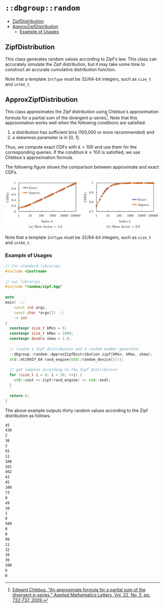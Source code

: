 # `::dbgroup::random`

- [ZipfDistribution](#zipfdistribution)
- [ApproxZipfDistribution](#approxzipfdistribution)
    - [Example of Usages](#example-of-usages)

## ZipfDistribution

This class generates random values according to Zipf's law. This class can accurately simulate the Zipf distribution, but it may take some time to construct an accurate cumulative distribution function.

Note that a template `IntType` must be 32/64-bit integers, such as `size_t` and `int64_t`.

## ApproxZipfDistribution

This class approximates the Zipf distribution using Chlebus's approximation formula for a partial sum of the divergent p-series[^1]. Note that this approximation works well when the following conditions are satisfied:

1. a distribution has sufficient bins (100,000 or more recommended) and
2. a skewness parameter is in [0, 1].

Thus, we compute exact CDFs with $k < 100$ and use them for the corresponding queries. If the condition $k \geq 100$ is satisfied, we use Chlebus's approximation formula.

The following figure shows the comparison between approximate and exact CDFs.

<img src="figures/comparison_exact_approx_zipf.svg" width="540px">

Note that a template `IntType` must be 32/64-bit integers, such as `size_t` and `int64_t`.

### Example of Usages

```cpp
// C++ standard libraries
#include <iostream>

// our libraries
#include "random/zipf.hpp"

auto
main(  //
    const int argc,
    const char *argv[])  //
    -> int
{
  constexpr size_t kMin = 0;
  constexpr size_t kMax = 1000;
  constexpr double skew = 1.0;

  // create a Zipf distribution and a random number generator
  ::dbgroup::random::ApproxZipfDistribution zipf{kMin, kMax, skew};
  std::mt19937_64 rand_engine{std::random_device{}()};

  // get samples according to the Zipf distribution
  for (size_t i = 0; i < 30; ++i) {
    std::cout << zipf(rand_engine) << std::endl;
  }

  return 0;
}
```

The above example outputs thirty random values according to the Zipf distribution as follows.

```txt
45
430
2
36
2
55
11
108
201
462
42
45
100
73
0
49
10
1
0
509
0
0
90
11
32
10
36
208
6
0
```

[^1]: [Edward Chlebus, "An approximate formula for a partial sum of the divergent p-series," Applied Mathematics Letters, Vol. 22, No. 5, pp. 732-737, 2009.](https://doi.org/10.1016/j.aml.2008.07.007)
